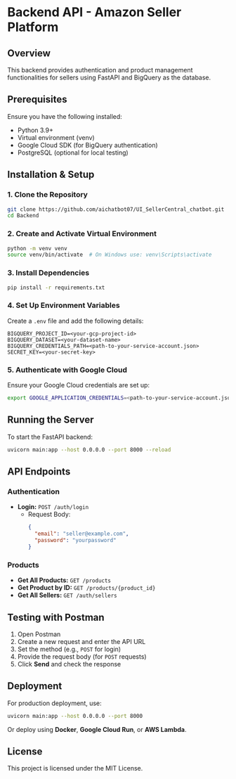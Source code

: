 # Backend API - Amazon Seller Platform

## Overview

This backend provides authentication and product management functionalities for sellers using FastAPI and BigQuery as the database.

## Prerequisites

Ensure you have the following installed:

- Python 3.9+
- Virtual environment (venv)
- Google Cloud SDK (for BigQuery authentication)
- PostgreSQL (optional for local testing)

## Installation & Setup

### 1. Clone the Repository

```bash
git clone https://github.com/aichatbot07/UI_SellerCentral_chatbot.git
cd Backend
```

### 2. Create and Activate Virtual Environment

```bash
python -m venv venv
source venv/bin/activate  # On Windows use: venv\Scripts\activate
```

### 3. Install Dependencies

```bash
pip install -r requirements.txt
```

### 4. Set Up Environment Variables

Create a `.env` file and add the following details:

```
BIGQUERY_PROJECT_ID=<your-gcp-project-id>
BIGQUERY_DATASET=<your-dataset-name>
BIGQUERY_CREDENTIALS_PATH=<path-to-your-service-account.json>
SECRET_KEY=<your-secret-key>
```

### 5. Authenticate with Google Cloud

Ensure your Google Cloud credentials are set up:

```bash
export GOOGLE_APPLICATION_CREDENTIALS=<path-to-your-service-account.json>
```

## Running the Server

To start the FastAPI backend:

```bash
uvicorn main:app --host 0.0.0.0 --port 8000 --reload
```

## API Endpoints

### **Authentication**

- **Login:** `POST /auth/login`
  - Request Body:
    ```json
    {
      "email": "seller@example.com",
      "password": "yourpassword"
    }
    ```

### **Products**

- **Get All Products:** `GET /products`
- **Get Product by ID:** `GET /products/{product_id}`
- **Get All Sellers:** `GET /auth/sellers`

## Testing with Postman

1. Open Postman
2. Create a new request and enter the API URL
3. Set the method (e.g., `POST` for login)
4. Provide the request body (for `POST` requests)
5. Click **Send** and check the response

## Deployment

For production deployment, use:

```bash
uvicorn main:app --host 0.0.0.0 --port 8000
```

Or deploy using **Docker**, **Google Cloud Run**, or **AWS Lambda**.

## License

This project is licensed under the MIT License.
